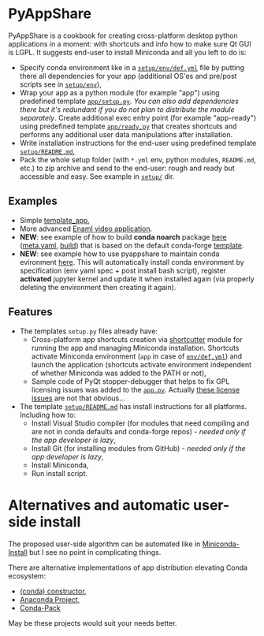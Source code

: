 # PyAppShare

PyAppShare is a cookbook for creating cross-platform desktop python applications in a moment: with shortcuts and info how to make sure Qt GUI is LGPL. It suggests end-user to install Miniconda and all you left to do is:

* Specify conda environment like in a [`setup/env/def.yml`](template_app/setup/env/def.yml) file by putting there all dependencies for your app (additional OS'es and pre/post scripts see in [`setup/env`](template_app/setup/env)), 
* Wrap your app as a python module (for example "app") using predefined template [`app/setup.py`](template_app/app/setup.py). *You can also add dependencies there but it's redundant if you do not plan to distribute the module separately*. Create additional exec entry point (for example "app-ready") using predefined template [`app/ready.py`](template_app/app/ready.py) that creates shortcuts and performs any additional user data manipulations after installation.
* Write installation instructions for the end-user using predefined template [`setup/README.md`](template_app/setup/README.md),
* Pack the whole setup folder (with `*.yml` env, python modules, `README.md`, etc.) to zip archive and send to the end-user: rough and ready but accessible and easy. See example in [`setup/`](template_app/setup) dir.


## Examples

* Simple [template_app](./template_app),
* More advanced [Enaml video application](https://github.com/kiwi0fruit/enaml-video-app).
* **NEW**: see example of how to build **conda noarch** package [here](https://github.com/kiwi0fruit/enaml-video-app/tree/master/enaml-video-app) ([meta.yaml](https://github.com/kiwi0fruit/enaml-video-app/blob/master/enaml-video-app/meta.yaml), [build](https://github.com/kiwi0fruit/enaml-video-app/blob/master/enaml-video-app/build)) that is based on the default conda-forge [template](https://github.com/conda-forge/staged-recipes/blob/master/recipes/example/meta.yaml).
* **NEW**: see example how to use pyappshare to maintain conda evironment [here](./template_env). This will automatically install conda environment by specification (env yaml spec + post install bash script), register **activated** jupyter kernel and update it when installed again (via properly deleting the environment then creating it again).


## Features

* The templates `setup.py` files already have:
  * Cross-platform app shortcuts creation via [shortcutter](https://github.com/kiwi0fruit/shortcutter) module for running the app and managing Miniconda installation. Shortcuts activate Miniconda environment (`app` in case of [`env/def.yml`](template_app/setup/env/def.yml)) and launch the application (shortcuts activate environment independent of whether Miniconda was added to the PATH or not),
  * Sample code of PyQt stopper-debugger that helps to fix GPL licensing issues was added to the [`app.py`](template_app/app/app/app.py). Actually [these license issues](https://github.com/kiwi0fruit/pyappshare/issues/3) are not that obvious... 
* The template [`setup/README.md`](template_app/setup/README.md) has install instructions for all platforms. Including how to:
  * Install Visual Studio compiler (for modules that need compiling and are not in conda defaults and conda-forge repos) - _needed only if the app developer is lazy_,
  * Install Git (for installing modules from GitHub) - _needed only if the app developer is lazy_,
  * Install Miniconda,
  * Run install script.


# Alternatives and automatic user-side install

The proposed user-side algorithm can be automated like in [Miniconda-Install](https://github.com/deto/Miniconda-Install) but I see no point in complicating things.

There are alternative implementations of app distribution elevating Conda ecosystem:

* [(conda) constructor](https://github.com/conda/constructor),
* [Anaconda Project](https://github.com/Anaconda-Platform/anaconda-project),
* [Conda-Pack](https://github.com/conda/conda-pack)

May be these projects would suit your needs better.
